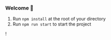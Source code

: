 
### **Welcome 👋**

1. Run `npm install` at the root of your directory
2. Run `npm run start` to start the project

!
